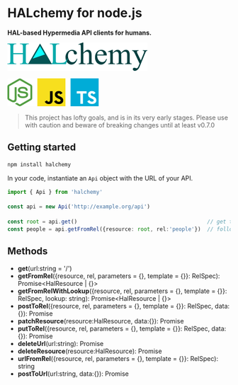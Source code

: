 # HALchemy for node.js
**HAL-based Hypermedia API clients for humans.**

![](https://github.com/pointw-dev/HALchemy/blob/main/img/halchemy-full-word.png?raw=True)

![](https://github.com/pointw-dev/HALchemy/blob/main/img/node.png?raw=True)


> This project has lofty goals, and is in its very early stages.  Please use with caution and beware of breaking changes until at least v0.7.0



## Getting started

```bash
npm install halchemy
```

In your code, instantiate an `Api` object with the URL of your API.

```typescript
import { Api } from 'halchemy'

const api = new Api('http://example.org/api')

const root = api.get()                                         // get the root resource
const people = api.getFromRel({resource: root, rel:'people'})  // follow the people rel to get the list of people
```

## Methods

* **get**(url:string = '/')
* **getFromRel**({resource, rel, parameters = {}, template = {}}: RelSpec): Promise<HalResource | {}>
* **getFromRelWithLookup**({resource, rel, parameters = {}, template = {}}: RelSpec, lookup: string): Promise<HalResource | {}>
* **postToRel**({resource, rel, parameters = {}, template = {}}: RelSpec, data:{}): Promise<any>
* **patchResource**(resource:HalResource, data:{}): Promise<any>
* **putToRel**({resource, rel, parameters = {}, template = {}}: RelSpec, data:{}): Promise<any>
* **deleteUrl**(url:string): Promise<any>
* **deleteResource**(resource:HalResource): Promise<any>
* **urlFromRel**({resource, rel, parameters = {}, template = {}}: RelSpec): string
* **postToUrl**(url:string, data:{}): Promise<any>

